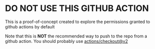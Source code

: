 # DO NOT USE THIS GITHUB ACTION

This is a proof-of-concept created to explore the permissions granted to github actions by default

Note that this is **NOT** the recommended way to push to the repo from a github action. You should probably use [actions/checkout@v2](https://github.com/marketplace/actions/checkout#push-a-commit-using-the-built-in-token)
